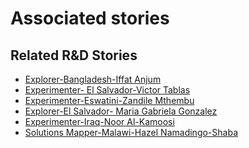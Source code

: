 # Associated stories

<!-- !!DO NOT REMOVE!! start autogenerated hyperlinks -->
## Related R&D Stories
- [Explorer\-Bangladesh\-Iffat Anjum](/RnD-Archive/stories/?doc=27_Iffat_Bangladesh-en-US)
- [Experimenter\- El Salvador\-Victor Tablas](/RnD-Archive/stories/?doc=Victor%20El%20Salvador_LQ-en-US)
- [Experimenter\-Eswatini\-Zandile Mthembu](/RnD-Archive/stories/?doc=Zandile%20Eswatini_LQ-en-US)
- [Explorer\-El Salvador\- Maria Gabriela Gonzalez](/RnD-Archive/stories/?doc=22_Gaby_El%20Salvador-en-US)
- [Experimenter\-Iraq\-Noor Al\-Kamoosi](/RnD-Archive/stories/?doc=Noor%20Iraq_LQ-en-US)
- [Solutions Mapper\-Malawi\-Hazel Namadingo\-Shaba](/RnD-Archive/stories/?doc=Hazel_edited-en-US)
<!-- !!DO NOT REMOVE!! end autogenerated hyperlinks -->